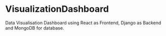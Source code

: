 # VisualizationDashboard
Data Visualisation Dashboard using React as Frontend, Django as Backend and MongoDB for database.
